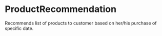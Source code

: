 # ProductRecommendation
Recommends list of products to customer based on her/his purchase of specific date.
